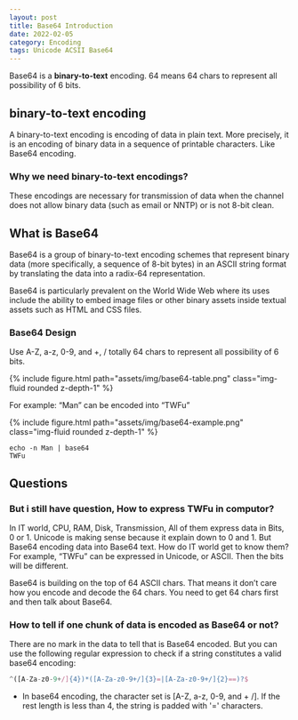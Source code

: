 ```yaml
---
layout: post
title: Base64 Introduction
date: 2022-02-05
category: Encoding
tags: Unicode ACSII Base64
---
```


Base64 is a **binary-to-text** encoding. 64 means 64 chars to represent all possibility of 6 bits.

## binary-to-text encoding

A binary-to-text encoding is encoding of data in plain text. More precisely, it is an encoding of binary data in a sequence of printable characters. Like Base64 encoding.

### Why we need binary-to-text encodings? 
These encodings are necessary for transmission of data when the channel does not allow binary data (such as email or NNTP) or is not 8-bit clean.

## What is Base64

Base64 is a group of binary-to-text encoding schemes that represent binary data (more specifically, a sequence of 8-bit bytes) in an ASCII string format by translating the data into a radix-64 representation. 

Base64 is particularly prevalent on the World Wide Web where its uses include the ability to embed image files or other binary assets inside textual assets such as HTML and CSS files.

### Base64 Design
Use A-Z, a-z, 0-9, and +, / totally 64 chars to represent all possibility of 6 bits. 

{% include figure.html path="assets/img/base64-table.png" class="img-fluid rounded z-depth-1" %}

For example:
“Man” can be encoded into “TWFu” 

{% include figure.html path="assets/img/base64-example.png" class="img-fluid rounded z-depth-1" %}

```terminal
echo -n Man | base64
TWFu
```

## Questions

### But i still have question, How to express **TWFu** in computor?
In IT world, CPU, RAM, Disk, Transmission, All of them express data in Bits, 0 or 1. Unicode is making sense because it explain down to 0 and 1. But Base64 encoding data into Base64 text. How do IT world get to know them?
For example, “TWFu” can be expressed in Unicode, or ASCII. Then the bits will be different. 

Base64 is building on the top of 64 ASCII chars. That means it don’t care how you encode and decode the 64 chars. You need to get 64 chars first and then talk about Base64.


### How to tell if one chunk of data is encoded as Base64 or not?

There are no mark in the data to tell that is Base64 encoded.
But you can use the following regular expression to check if a string constitutes a valid base64 encoding:
```js
^([A-Za-z0-9+/]{4})*([A-Za-z0-9+/]{3}=|[A-Za-z0-9+/]{2}==)?$
```
- In base64 encoding, the character set is [A-Z, a-z, 0-9, and + /]. If the rest length is less than 4, the string is padded with '=' characters.

